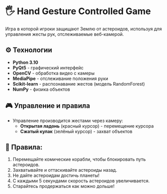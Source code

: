 # 🖐 Hand Gesture Controlled Game

Игра в которой игроки защищают Землю от астероидов, используя для управления жесты рук, отслеживаемые веб-камерой. 

## ⚙️ Технологии
- **Python 3.10**
- **PyQt5** - графический интерфейс
- **OpenCV** - обработка видео с камеры
- **MediaPipe** - отслеживание положения руки
- **Scikit-learn** - распознавание жестов (модель RandomForest)
- **NumPy** - физика объектов

## 🎮 Управление и правила
- Управление производится жестами через камеру:
  - **Открытая ладонь** (красный курсор) - перемещение курсора
  - **Сжатый кулак** (зелёный курсор) - захват объектов

## 📜 Правила:
1. Перемещайте комические корабли, чтобы блокировать путь астероидов.
2. Захватывайте и оттаскивайте астероиды назад.
3. Не дайте астероидам достичь планеты!
4. С каждыми 5 секундами скорость астероидов увеличивается.
5. Старайтесь продержаться как можно дольше!
